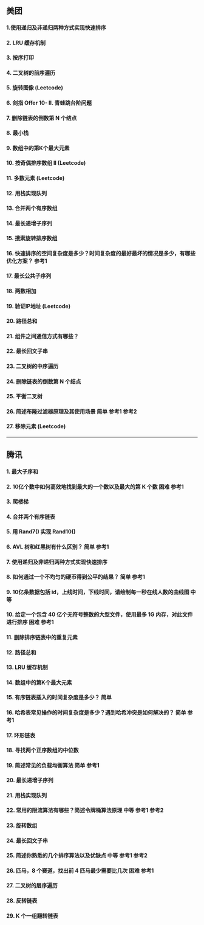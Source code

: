 ## 美团

#### 1.使用递归及非递归两种方式实现快速排序

#### 2. LRU 缓存机制

#### 3. 按序打印

#### 4. 二叉树的前序遍历

#### 5. 旋转图像 (Leetcode)

#### 6. 剑指 Offer 10- II. 青蛙跳台阶问题
#### 7. 删除链表的倒数第 N 个结点

#### 8. 最小栈

#### 9. 数组中的第K个最大元素

#### 10. 按奇偶排序数组 II (Leetcode)

#### 11.  多数元素 (Leetcode)
#### 12.  用栈实现队列

#### 13. 合并两个有序数组

#### 14. 最长递增子序列
#### 15. 搜索旋转排序数组

#### 16. 快速排序的空间复杂度是多少？时间复杂度的最好最坏的情况是多少，有哪些优化方案？ 参考1
#### 17. 最长公共子序列

#### 18. 两数相加

#### 19. 验证IP地址 (Leetcode)
#### 20. 路径总和

#### 21. 组件之间通信方式有哪些？
#### 22. 最长回文子串

#### 23. 二叉树的中序遍历

#### 24. 删除链表的倒数第 N 个结点

#### 25.  平衡二叉树

#### 26. 简述布隆过滤器原理及其使用场景  简单 参考1 参考2
#### 27. 移除元素 (Leetcode)

------

## 腾讯

#### 1. 最大子序和

#### 2. 10亿个数中如何高效地找到最大的一个数以及最大的第 K 个数  困难 参考1
#### 3.  爬楼梯

#### 4. 合并两个有序链表

#### 5. 用 Rand7() 实现 Rand10()

#### 6. AVL 树和红黑树有什么区别？  简单 参考1
#### 7. 使用递归及非递归两种方式实现快速排序

#### 8. 如何通过一个不均匀的硬币得到公平的结果？  简单 参考1
#### 9. 10亿条数据包括 id，上线时间，下线时间，请绘制每一秒在线人数的曲线图  中等
#### 10. 给定一个包含 40 亿个无符号整数的大型文件，使用最多 1G 内存，对此文件进行排序  困难 参考1
#### 11. 删除排序链表中的重复元素

#### 12.  路径总和

#### 13. LRU 缓存机制

#### 14.  数组中的第K个最大元素

#### 15. 有序链表插入的时间复杂度是多少？  简单
#### 16. 哈希表常见操作的时间复杂度是多少？遇到哈希冲突是如何解决的？  简单 参考1
#### 17.  环形链表

#### 18.  寻找两个正序数组的中位数

#### 19. 简述常见的负载均衡算法  简单 参考1
#### 20.  最长递增子序列

#### 21. 用栈实现队列

#### 22. 常用的限流算法有哪些？简述令牌桶算法原理  中等 参考1 参考2
#### 23. 旋转数组

#### 24. 最长回文子串

#### 25. 简述你熟悉的几个排序算法以及优缺点  中等 参考1 参考2
#### 26. 匹马，8 个赛道，找出前 4 匹马最少需要比几次  困难 参考1
#### 27. 二叉树的层序遍历

#### 28. 反转链表

#### 29. K 个一组翻转链表

